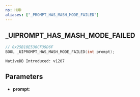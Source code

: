```yaml
---
ns: HUD
aliases: ["_PROMPT_HAS_MASH_MODE_FAILED"]
---
```

## _UIPROMPT_HAS_MASH_MODE_FAILED

```c
// 0x25B18E530CF39D6F
BOOL _UIPROMPT_HAS_MASH_MODE_FAILED(int prompt);
```

```
NativeDB Introduced: v1207
```

## Parameters
* **prompt**:
